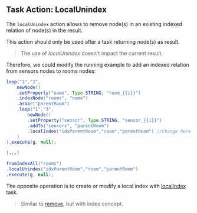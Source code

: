 ## Task Action: LocalUnindex

The `localUnindex` action allows to remove node(s) in an existing indexed relation of node(s) in the result.

This action should only be used after a task returning node(s) as result.

> The use of *localUnindex* doesn't impact the current result.

Therefore, we could modify the running example to add an indexed relation from sensors nodes to rooms nodes:

``` java
loop("1","2",
	newNode()
	.setProperty("name", Type.STRING, "room_{{i}}")
	.indexNode("rooms", "name")
	.asVar("parentRoom")
	.loop("1","3",
		newNode()
		.setProperty("sensor", Type.STRING, "sensor_{{i}}")
		.addTo("sensors", "parentRoom")
		.localIndex("idxParentRoom","room","parentRoom") //Change here !!!
	)
).execute(g, null);

[...]

fromIndexAll("rooms")
.localUnindex("idxParentRoom","room","parentRoom")
.execute(g, null);
```


The opposite operation is to create or modify a local index with [localIndex](localIndex.md) task.

> Similar to [remove](remove.md), but with index concept.